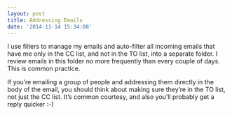 ```yaml
---
layout: post
title: Addressing Emails
date: '2014-11-14 15:34:08'
---
```



I use filters to manage my emails and auto-filter all incoming emails that have me only in the CC list, and not in the TO list, into a separate folder. I review emails in this folder no more frequently than every couple of days. This is common practice.

If you’re emailing a group of people and addressing them directly in the body of the email, you should think about making sure they’re in the TO list, not just the CC list. It’s common courtesy, and also you’ll probably get a reply quicker :-)


